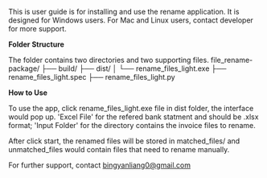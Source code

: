 This is user guide is for installing and use the rename application. It is designed for Windows users. For Mac and Linux users, contact developer for more support.

**Folder Structure**

The folder contains two directories and two supporting files.
    file_rename-package/
    ├── build/
    ├── dist/
    │   └── rename_files_light.exe
    ├── rename_files_light.spec
    ├── rename_files_light.py

**How to Use**

To use the app, click rename_files_light.exe file in dist folder, the interface would pop up. 'Excel File' for the refered bank statment and should be .xlsx format; 'Input Folder' for the directory contains the invoice files to rename.

After click start, the renamed files will be stored in matched_files/ and unmatched_files would contain files that need to rename manually.

For further support, contact bingyanliang0@gmail.com


